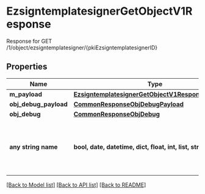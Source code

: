 # EzsigntemplatesignerGetObjectV1Response

Response for GET /1/object/ezsigntemplatesigner/{pkiEzsigntemplatesignerID}

## Properties
Name | Type | Description | Notes
------------ | ------------- | ------------- | -------------
**m_payload** | [**EzsigntemplatesignerGetObjectV1ResponseMPayload**](EzsigntemplatesignerGetObjectV1ResponseMPayload.md) |  | 
**obj_debug_payload** | [**CommonResponseObjDebugPayload**](CommonResponseObjDebugPayload.md) |  | [optional] 
**obj_debug** | [**CommonResponseObjDebug**](CommonResponseObjDebug.md) |  | [optional] 
**any string name** | **bool, date, datetime, dict, float, int, list, str, none_type** | any string name can be used but the value must be the correct type | [optional]

[[Back to Model list]](../README.md#documentation-for-models) [[Back to API list]](../README.md#documentation-for-api-endpoints) [[Back to README]](../README.md)


